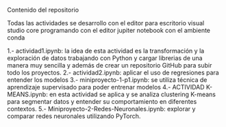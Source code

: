 Contenido del repositorio

Todas las actividades se desarrollo con el editor para escritorio visual studio core programando con el editor jupiter notebook con el ambiente conda

1.- actividad1.ipynb: la idea de esta actividad es la transformación y la exploración de datos trabajando con Python y cargar librerias de una manera muy sencilla
		      y además de crear un repositorio GitHub para subir todo los proyectos.
2.- actividad2.ipynb: aplicar el uso de regresiones para entender los modelos
3.- miniproyecto-1-p1.ipynb: se utiliza técnica de aprendizaje supervisado para poder entrenar modelos
4.- ACTIVIDAD K-MEANS.ipynb: en esta actividad se aplica y se analiza  clustering K-means para segmentar datos y entender su comportamiento en diferentes contextos.
5.- Miniproyecto-2-Redes-Neuronales.ipynb:  explorar y comparar redes neuronales utilizando PyTorch.

